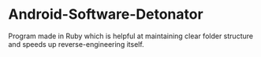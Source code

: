 Android-Software-Detonator
==========================

Program made in Ruby which is helpful at maintaining clear folder structure and speeds up reverse-engineering itself.
